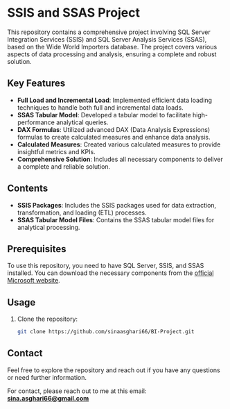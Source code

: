 # SSIS and SSAS Project

This repository contains a comprehensive project involving SQL Server Integration Services (SSIS) and SQL Server Analysis Services (SSAS), based on the Wide World Importers database. The project covers various aspects of data processing and analysis, ensuring a complete and robust solution.

## Key Features

- **Full Load and Incremental Load**: Implemented efficient data loading techniques to handle both full and incremental data loads.
- **SSAS Tabular Model**: Developed a tabular model to facilitate high-performance analytical queries.
- **DAX Formulas**: Utilized advanced DAX (Data Analysis Expressions) formulas to create calculated measures and enhance data analysis.
- **Calculated Measures**: Created various calculated measures to provide insightful metrics and KPIs.
- **Comprehensive Solution**: Includes all necessary components to deliver a complete and reliable solution.

## Contents

- **SSIS Packages**: Includes the SSIS packages used for data extraction, transformation, and loading (ETL) processes.
- **SSAS Tabular Model Files**: Contains the SSAS tabular model files for analytical processing.

## Prerequisites

To use this repository, you need to have SQL Server, SSIS, and SSAS installed. You can download the necessary components from the [official Microsoft website](https://www.microsoft.com/en-us/sql-server/sql-server-downloads).

## Usage

1. Clone the repository:
   ```bash
   git clone https://github.com/sinaasghari66/BI-Project.git

## Contact

Feel free to explore the repository and reach out if you have any questions or need further information.

For contact, please reach out to me at this email: **sina.asghari66@gmail.com**
